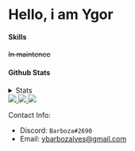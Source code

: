 <!--
**YgorAlves/YgorAlves** is a ✨ _special_ ✨ repository because its `README.md` (this file) appears on your GitHub profile.

Here are some ideas to get you started:

- 🔭 I’m currently working on ...
- 🌱 I’m currently learning ...
- 👯 I’m looking to collaborate on ...
- 🤔 I’m looking for help with ...
- 💬 Ask me about ...
- 📫 How to reach me: ...
- 😄 Pronouns: ...
- ⚡ Fun fact: ...
-->
# Hello, i am Ygor

#### Skills
~~In maintence~~

#### Github Stats
<details>
  <summary>Stats</summary>
</details>

<a href="https://github.com/YgorAlves">
  <img src="https://github-readme-stats.vercel.app/api?username=ygoralves&show_icons=true&theme=dracula" />
</a>
<a href="https://github.com/YgorAlves">
  <img src="https://github-readme-stats.vercel.app/api/top-langs/?username=Daggy1234&layout=compact&theme=dracula" />
</a>
<a href="https://github.com/YgorAlves">
  <img src="https://raw.githubusercontent.com/ygoralves/generate-stats/master/generated/languages.svg" />
</a>

Contact Info:

- Discord: `Barboza#2690`
- Email: ybarbozalves@gmail.com
